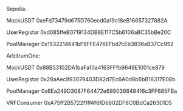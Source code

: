Sepolia:

MockUSDT 0xeFd73479d675D760ecd0a19c18eB16657327882A

UserRegistar 0xd085ffeB0719134DB8E117C5b6106aBC35bBe20C

PoolManager 0x1532214641bF5FFE476EFbd7cEb3B36aB37Cc952

ArbitrumOne:

MockUSDT 0x88B53102DA1baFa10a4163FFfb9649E1001ce879

UserRegistar 0x28aAec993079403D82d7Ec6A0d8b5bB16317E08b

PoolManager 0x6Ea249D3087F64472e689036648416c3FF685FBa

VRFConsumer 0xA75ff2B5722f1ff4f6fD6602DF8C0BdCa26301D5
